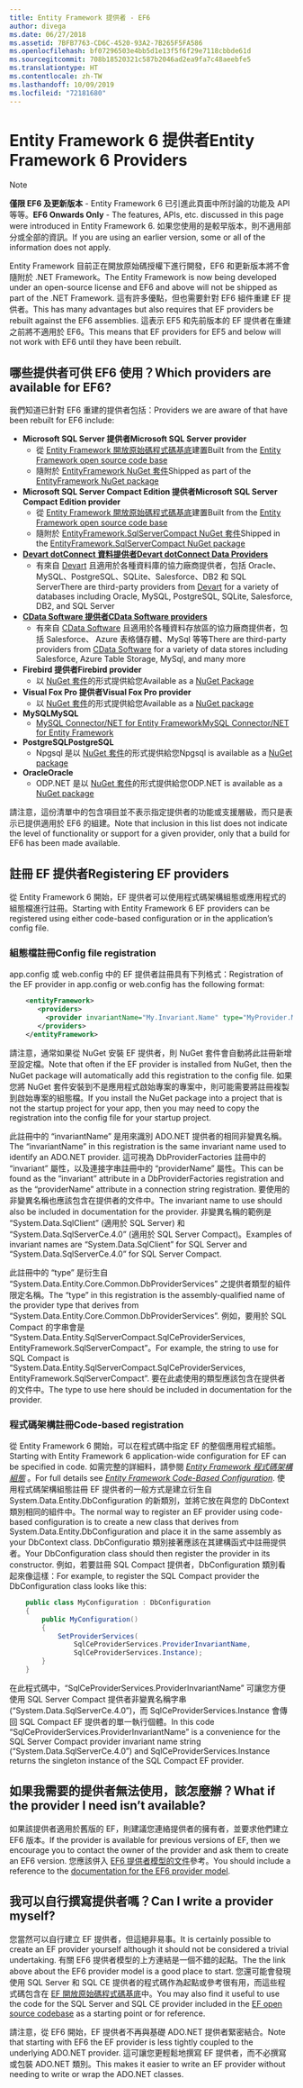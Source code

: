 ```yaml
---
title: Entity Framework 提供者 - EF6
author: divega
ms.date: 06/27/2018
ms.assetid: 7BFB7763-CD6C-4520-93A2-7B265F5FA586
ms.openlocfilehash: bf07296503e4bb5d1e13f5f6f29e7118cbbde61d
ms.sourcegitcommit: 708b18520321c587b2046ad2ea9fa7c48aeebfe5
ms.translationtype: HT
ms.contentlocale: zh-TW
ms.lasthandoff: 10/09/2019
ms.locfileid: "72181680"
---
```

# <a name="entity-framework-6-providers"></a><span data-ttu-id="2d16b-102">Entity Framework 6 提供者</span><span class="sxs-lookup"><span data-stu-id="2d16b-102">Entity Framework 6 Providers</span></span>
> [!NOTE]
> <span data-ttu-id="2d16b-103">**僅限 EF6 及更新版本** - Entity Framework 6 已引進此頁面中所討論的功能及 API 等等。</span><span class="sxs-lookup"><span data-stu-id="2d16b-103">**EF6 Onwards Only** - The features, APIs, etc. discussed in this page were introduced in Entity Framework 6.</span></span> <span data-ttu-id="2d16b-104">如果您使用的是較早版本，則不適用部分或全部的資訊。</span><span class="sxs-lookup"><span data-stu-id="2d16b-104">If you are using an earlier version, some or all of the information does not apply.</span></span>

<span data-ttu-id="2d16b-105">Entity Framework 目前正在開放原始碼授權下進行開發，EF6 和更新版本將不會隨附於 .NET Framework。</span><span class="sxs-lookup"><span data-stu-id="2d16b-105">The Entity Framework is now being developed under an open-source license and EF6 and above will not be shipped as part of the .NET Framework.</span></span> <span data-ttu-id="2d16b-106">這有許多優點，但也需要針對 EF6 組件重建 EF 提供者。</span><span class="sxs-lookup"><span data-stu-id="2d16b-106">This has many advantages but also requires that EF providers be rebuilt against the EF6 assemblies.</span></span> <span data-ttu-id="2d16b-107">這表示 EF5 和先前版本的 EF 提供者在重建之前將不適用於 EF6。</span><span class="sxs-lookup"><span data-stu-id="2d16b-107">This means that EF providers for EF5 and below will not work with EF6 until they have been rebuilt.</span></span>

## <a name="which-providers-are-available-for-ef6"></a><span data-ttu-id="2d16b-108">哪些提供者可供 EF6 使用？</span><span class="sxs-lookup"><span data-stu-id="2d16b-108">Which providers are available for EF6?</span></span>

<span data-ttu-id="2d16b-109">我們知道已針對 EF6 重建的提供者包括：</span><span class="sxs-lookup"><span data-stu-id="2d16b-109">Providers we are aware of that have been rebuilt for EF6 include:</span></span>

*   <span data-ttu-id="2d16b-110">**Microsoft SQL Server 提供者**</span><span class="sxs-lookup"><span data-stu-id="2d16b-110">**Microsoft SQL Server provider**</span></span>
    *   <span data-ttu-id="2d16b-111">從 [Entity Framework 開放原始碼程式碼基底](https://github.com/aspnet/EntityFramework6)建置</span><span class="sxs-lookup"><span data-stu-id="2d16b-111">Built from the [Entity Framework open source code base](https://github.com/aspnet/EntityFramework6)</span></span>
    *   <span data-ttu-id="2d16b-112">隨附於 [EntityFramework NuGet 套件](https://nuget.org/packages/EntityFramework)</span><span class="sxs-lookup"><span data-stu-id="2d16b-112">Shipped as part of the [EntityFramework NuGet package](https://nuget.org/packages/EntityFramework)</span></span>
*   <span data-ttu-id="2d16b-113">**Microsoft SQL Server Compact Edition 提供者**</span><span class="sxs-lookup"><span data-stu-id="2d16b-113">**Microsoft SQL Server Compact Edition provider**</span></span>
    *   <span data-ttu-id="2d16b-114">從 [Entity Framework 開放原始碼程式碼基底](https://github.com/aspnet/EntityFramework6)建置</span><span class="sxs-lookup"><span data-stu-id="2d16b-114">Built from the [Entity Framework open source code base](https://github.com/aspnet/EntityFramework6)</span></span>
    *   <span data-ttu-id="2d16b-115">隨附於 [EntityFramework.SqlServerCompact NuGet 套件](https://nuget.org/packages/EntityFramework.SqlServerCompact)</span><span class="sxs-lookup"><span data-stu-id="2d16b-115">Shipped in the [EntityFramework.SqlServerCompact NuGet package](https://nuget.org/packages/EntityFramework.SqlServerCompact)</span></span>
*   [<span data-ttu-id="2d16b-116">**Devart dotConnect 資料提供者**</span><span class="sxs-lookup"><span data-stu-id="2d16b-116">**Devart dotConnect Data Providers**</span></span>](https://www.devart.com/dotconnect/)
    *   <span data-ttu-id="2d16b-117">有來自 [Devart](https://www.devart.com/) 且適用於各種資料庫的協力廠商提供者，包括 Oracle、MySQL、PostgreSQL、SQLite、Salesforce、DB2 和 SQL Server</span><span class="sxs-lookup"><span data-stu-id="2d16b-117">There are third-party providers from [Devart](https://www.devart.com/) for a variety of databases including Oracle, MySQL, PostgreSQL, SQLite, Salesforce, DB2, and SQL Server</span></span>
*   [<span data-ttu-id="2d16b-118">**CData Software 提供者**</span><span class="sxs-lookup"><span data-stu-id="2d16b-118">**CData Software providers**</span></span>](https://www.cdata.com/ado/)
    *   <span data-ttu-id="2d16b-119">有來自 [CData Software](https://www.cdata.com/ado/) 且適用於各種資料存放區的協力廠商提供者，包括 Salesforce、 Azure 表格儲存體、MySql 等等</span><span class="sxs-lookup"><span data-stu-id="2d16b-119">There are third-party providers from [CData Software](https://www.cdata.com/ado/) for a variety of data stores including Salesforce, Azure Table Storage, MySql, and many more</span></span>
*   <span data-ttu-id="2d16b-120">**Firebird 提供者**</span><span class="sxs-lookup"><span data-stu-id="2d16b-120">**Firebird provider**</span></span>
    *   <span data-ttu-id="2d16b-121">以 [NuGet 套件](https://www.nuget.org/packages/EntityFramework.Firebird/)的形式提供給您</span><span class="sxs-lookup"><span data-stu-id="2d16b-121">Available as a [NuGet Package](https://www.nuget.org/packages/EntityFramework.Firebird/)</span></span>
*   <span data-ttu-id="2d16b-122">**Visual Fox Pro 提供者**</span><span class="sxs-lookup"><span data-stu-id="2d16b-122">**Visual Fox Pro provider**</span></span>
    *   <span data-ttu-id="2d16b-123">以 [NuGet 套件](https://www.nuget.org/packages/VFPEntityFrameworkProvider2/)的形式提供給您</span><span class="sxs-lookup"><span data-stu-id="2d16b-123">Available as a [NuGet package](https://www.nuget.org/packages/VFPEntityFrameworkProvider2/)</span></span>
*   <span data-ttu-id="2d16b-124">**MySQL**</span><span class="sxs-lookup"><span data-stu-id="2d16b-124">**MySQL**</span></span>
    *   [<span data-ttu-id="2d16b-125">MySQL Connector/NET for Entity Framework</span><span class="sxs-lookup"><span data-stu-id="2d16b-125">MySQL Connector/NET for Entity Framework</span></span>](https://dev.mysql.com/doc/connector-net/en/connector-net-entityframework60.html)
*   <span data-ttu-id="2d16b-126">**PostgreSQL**</span><span class="sxs-lookup"><span data-stu-id="2d16b-126">**PostgreSQL**</span></span>
    *   <span data-ttu-id="2d16b-127">Npgsql 是以 [NuGet 套件](https://www.nuget.org/packages/EntityFramework6.Npgsql/)的形式提供給您</span><span class="sxs-lookup"><span data-stu-id="2d16b-127">Npgsql is available as a [NuGet package](https://www.nuget.org/packages/EntityFramework6.Npgsql/)</span></span>
*   <span data-ttu-id="2d16b-128">**Oracle**</span><span class="sxs-lookup"><span data-stu-id="2d16b-128">**Oracle**</span></span>
    *   <span data-ttu-id="2d16b-129">ODP.NET 是以 [NuGet 套件](https://www.nuget.org/packages/Oracle.ManagedDataAccess.EntityFramework/)的形式提供給您</span><span class="sxs-lookup"><span data-stu-id="2d16b-129">ODP.NET is available as a [NuGet package](https://www.nuget.org/packages/Oracle.ManagedDataAccess.EntityFramework/)</span></span>

<span data-ttu-id="2d16b-130">請注意，這份清單中的包含項目並不表示指定提供者的功能或支援層級，而只是表示已提供適用於 EF6 的組建。</span><span class="sxs-lookup"><span data-stu-id="2d16b-130">Note that inclusion in this list does not indicate the level of functionality or support for a given provider, only that a build for EF6 has been made available.</span></span>

## <a name="registering-ef-providers"></a><span data-ttu-id="2d16b-131">註冊 EF 提供者</span><span class="sxs-lookup"><span data-stu-id="2d16b-131">Registering EF providers</span></span>

<span data-ttu-id="2d16b-132">從 Entity Framework 6 開始，EF 提供者可以使用程式碼架構組態或應用程式的組態檔進行註冊。</span><span class="sxs-lookup"><span data-stu-id="2d16b-132">Starting with Entity Framework 6 EF providers can be registered using either code-based configuration or in the application’s config file.</span></span>

### <a name="config-file-registration"></a><span data-ttu-id="2d16b-133">組態檔註冊</span><span class="sxs-lookup"><span data-stu-id="2d16b-133">Config file registration</span></span>

<span data-ttu-id="2d16b-134">app.config 或 web.config 中的 EF 提供者註冊具有下列格式：</span><span class="sxs-lookup"><span data-stu-id="2d16b-134">Registration of the EF provider in app.config or web.config has the following format:</span></span>


``` xml
    <entityFramework>
       <providers>
         <provider invariantName="My.Invariant.Name" type="MyProvider.MyProviderServices, MyAssembly" />
       </providers>
    </entityFramework>
```

<span data-ttu-id="2d16b-135">請注意，通常如果從 NuGet 安裝 EF 提供者，則 NuGet 套件會自動將此註冊新增至設定檔。</span><span class="sxs-lookup"><span data-stu-id="2d16b-135">Note that often if the EF provider is installed from NuGet, then the NuGet package will automatically add this registration to the config file.</span></span> <span data-ttu-id="2d16b-136">如果您將 NuGet 套件安裝到不是應用程式啟始專案的專案中，則可能需要將註冊複製到啟始專案的組態檔。</span><span class="sxs-lookup"><span data-stu-id="2d16b-136">If you install the NuGet package into a project that is not the startup project for your app, then you may need to copy the registration into the config file for your startup project.</span></span>

<span data-ttu-id="2d16b-137">此註冊中的 “invariantName” 是用來識別 ADO.NET 提供者的相同非變異名稱。</span><span class="sxs-lookup"><span data-stu-id="2d16b-137">The “invariantName” in this registration is the same invariant name used to identify an ADO.NET provider.</span></span> <span data-ttu-id="2d16b-138">這可視為 DbProviderFactories 註冊中的 “invariant” 屬性，以及連接字串註冊中的 “providerName” 屬性。</span><span class="sxs-lookup"><span data-stu-id="2d16b-138">This can be found as the “invariant” attribute in a DbProviderFactories registration and as the “providerName” attribute in a connection string registration.</span></span> <span data-ttu-id="2d16b-139">要使用的非變異名稱也應該包含在提供者的文件中。</span><span class="sxs-lookup"><span data-stu-id="2d16b-139">The invariant name to use should also be included in documentation for the provider.</span></span> <span data-ttu-id="2d16b-140">非變異名稱的範例是 “System.Data.SqlClient” (適用於 SQL Server) 和 “System.Data.SqlServerCe.4.0” (適用於 SQL Server Compact)。</span><span class="sxs-lookup"><span data-stu-id="2d16b-140">Examples of invariant names are “System.Data.SqlClient” for SQL Server and “System.Data.SqlServerCe.4.0” for SQL Server Compact.</span></span>

<span data-ttu-id="2d16b-141">此註冊中的 “type” 是衍生自 “System.Data.Entity.Core.Common.DbProviderServices” 之提供者類型的組件限定名稱。</span><span class="sxs-lookup"><span data-stu-id="2d16b-141">The “type” in this registration is the assembly-qualified name of the provider type that derives from “System.Data.Entity.Core.Common.DbProviderServices”.</span></span> <span data-ttu-id="2d16b-142">例如，要用於 SQL Compact 的字串會是 “System.Data.Entity.SqlServerCompact.SqlCeProviderServices, EntityFramework.SqlServerCompact”。</span><span class="sxs-lookup"><span data-stu-id="2d16b-142">For example, the string to use for SQL Compact is “System.Data.Entity.SqlServerCompact.SqlCeProviderServices, EntityFramework.SqlServerCompact”.</span></span> <span data-ttu-id="2d16b-143">要在此處使用的類型應該包含在提供者的文件中。</span><span class="sxs-lookup"><span data-stu-id="2d16b-143">The type to use here should be included in documentation for the provider.</span></span>

### <a name="code-based-registration"></a><span data-ttu-id="2d16b-144">程式碼架構註冊</span><span class="sxs-lookup"><span data-stu-id="2d16b-144">Code-based registration</span></span>

<span data-ttu-id="2d16b-145">從 Entity Framework 6 開始，可以在程式碼中指定 EF 的整個應用程式組態。</span><span class="sxs-lookup"><span data-stu-id="2d16b-145">Starting with Entity Framework 6 application-wide configuration for EF can be specified in code.</span></span> <span data-ttu-id="2d16b-146">如需完整的詳細料，請參閱 _[Entity Framework 程式碼架構組態](https://msdn.microsoft.com/data/jj680699)_ 。</span><span class="sxs-lookup"><span data-stu-id="2d16b-146">For full details see _[Entity Framework Code-Based Configuration](https://msdn.microsoft.com/data/jj680699)_.</span></span> <span data-ttu-id="2d16b-147">使用程式碼架構組態註冊 EF 提供者的一般方式是建立衍生自 System.Data.Entity.DbConfiguration 的新類別，並將它放在與您的 DbContext 類別相同的組件中。</span><span class="sxs-lookup"><span data-stu-id="2d16b-147">The normal way to register an EF provider using code-based configuration is to create a new class that derives from System.Data.Entity.DbConfiguration and place it in the same assembly as your DbContext class.</span></span> <span data-ttu-id="2d16b-148">DbConfiguratio 類別接著應該在其建構函式中註冊提供者。</span><span class="sxs-lookup"><span data-stu-id="2d16b-148">Your DbConfiguration class should then register the provider in its constructor.</span></span> <span data-ttu-id="2d16b-149">例如，若要註冊 SQL Compact 提供者，DbConfiguration 類別看起來像這樣：</span><span class="sxs-lookup"><span data-stu-id="2d16b-149">For example, to register the SQL Compact provider the DbConfiguration class looks like this:</span></span>

``` csharp
    public class MyConfiguration : DbConfiguration
    {
        public MyConfiguration()
        {
            SetProviderServices(
                SqlCeProviderServices.ProviderInvariantName,
                SqlCeProviderServices.Instance);
        }
    }
```

<span data-ttu-id="2d16b-150">在此程式碼中，“SqlCeProviderServices.ProviderInvariantName” 可讓您方便使用 SQL Server Compact 提供者非變異名稱字串 (“System.Data.SqlServerCe.4.0”)，而 SqlCeProviderServices.Instance 會傳回 SQL Compact EF 提供者的單一執行個體。</span><span class="sxs-lookup"><span data-stu-id="2d16b-150">In this code “SqlCeProviderServices.ProviderInvariantName” is a convenience for the SQL Server Compact provider invariant name string (“System.Data.SqlServerCe.4.0”) and SqlCeProviderServices.Instance returns the singleton instance of the SQL Compact EF provider.</span></span>

## <a name="what-if-the-provider-i-need-isnt-available"></a><span data-ttu-id="2d16b-151">如果我需要的提供者無法使用，該怎麼辦？</span><span class="sxs-lookup"><span data-stu-id="2d16b-151">What if the provider I need isn’t available?</span></span>

<span data-ttu-id="2d16b-152">如果該提供者適用於舊版的 EF，則建議您連絡提供者的擁有者，並要求他們建立 EF6 版本。</span><span class="sxs-lookup"><span data-stu-id="2d16b-152">If the provider is available for previous versions of EF, then we encourage you to contact the owner of the provider and ask them to create an EF6 version.</span></span> <span data-ttu-id="2d16b-153">您應該併入 [EF6 提供者模型的文件](~/ef6/fundamentals/providers/provider-model.md)參考。</span><span class="sxs-lookup"><span data-stu-id="2d16b-153">You should include a reference to the [documentation for the EF6 provider model](~/ef6/fundamentals/providers/provider-model.md).</span></span>

## <a name="can-i-write-a-provider-myself"></a><span data-ttu-id="2d16b-154">我可以自行撰寫提供者嗎？</span><span class="sxs-lookup"><span data-stu-id="2d16b-154">Can I write a provider myself?</span></span>

<span data-ttu-id="2d16b-155">您當然可以自行建立 EF 提供者，但這絕非易事。</span><span class="sxs-lookup"><span data-stu-id="2d16b-155">It is certainly possible to create an EF provider yourself although it should not be considered a trivial undertaking.</span></span> <span data-ttu-id="2d16b-156">有關 EF6 提供者模型的上方連結是一個不錯的起點。</span><span class="sxs-lookup"><span data-stu-id="2d16b-156">The the link above about the EF6 provider model is a good place to start.</span></span> <span data-ttu-id="2d16b-157">您還可能會發現使用 SQL Server 和 SQL CE 提供者的程式碼作為起點或參考很有用，而這些程式碼包含在 [EF 開放原始碼程式碼基底](https://github.com/aspnet/EntityFramework6)中。</span><span class="sxs-lookup"><span data-stu-id="2d16b-157">You may also find it useful to use the code for the SQL Server and SQL CE provider included in the [EF open source codebase](https://github.com/aspnet/EntityFramework6) as a starting point or for reference.</span></span>

<span data-ttu-id="2d16b-158">請注意，從 EF6 開始，EF 提供者不再與基礎 ADO.NET 提供者緊密結合。</span><span class="sxs-lookup"><span data-stu-id="2d16b-158">Note that starting with EF6 the EF provider is less tightly coupled to the underlying ADO.NET provider.</span></span> <span data-ttu-id="2d16b-159">這可讓您更輕鬆地撰寫 EF 提供者，而不必撰寫或包裝 ADO.NET 類別。</span><span class="sxs-lookup"><span data-stu-id="2d16b-159">This makes it easier to write an EF provider without needing to write or wrap the ADO.NET classes.</span></span>
